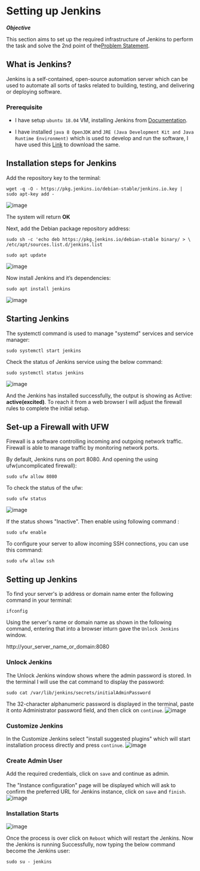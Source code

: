 # Setting up Jenkins 

***Objective***

This section aims to set up the required infrastructure of Jenkins to perform the task and solve the 2nd point of the[Problem Statement](https://devsecops-report.netlify.app/problem-statements/).
## What is Jenkins? 

Jenkins is a self-contained, open-source automation server which can be used to automate all sorts of tasks related to building, testing, and delivering or deploying software. 

### Prerequisite 

- I have setup `ubuntu 18.04` VM, installing Jenkins from [Documentation](https://www.jenkins.io/doc/book/installing/). 

- I have installed `java 8 OpenJDK` and `JRE (Java Development Kit and Java Runtime Environment)` which is used to develop and run the software, I have used this [Link](https://www.digitalocean.com/community/tutorials/how-to-install-java-with-apt-on-ubuntu-18-04#installing-specific-versions-of-openjdk) to download the same. 

## Installation steps for Jenkins  

Add the repository key to the terminal:  

    wget -q -O - https://pkg.jenkins.io/debian-stable/jenkins.io.key | sudo apt-key add - 

![image](pictures/jenk.png) 

The system will return **OK**  

Next, add the Debian package repository address:   

    sudo sh -c 'echo deb https://pkg.jenkins.io/debian-stable binary/ > \ 
    /etc/apt/sources.list.d/jenkins.list 

    sudo apt update 

![image](pictures/last.png) 

Now install Jenkins and it’s dependencies: 

    sudo apt install jenkins  

![image](pictures/installed.png) 

## Starting Jenkins 

The systemctl command is used to manage "systemd" services and service manager:  

    sudo systemctl start jenkins 

Check the status of Jenkins service using the below command:  

    sudo systemctl status jenkins 

![image](pictures/startandstatus.png)  

And the Jenkins has installed successfully, the output is showing as Active: **active(excited)**. To reach it from a web browser I will adjust the firewall rules to complete the initial setup. 

## Set-up a Firewall with UFW 

Firewall is a software controlling incoming and outgoing network traffic. Firewall is able to manage traffic by monitoring network ports. 

By default, Jenkins runs on port 8080. And opening the using ufw(uncomplicated firewall): 

    sudo ufw allow 8080 

To check the status of the ufw: 

    sudo ufw status 

![image](pictures/activee.png) 

If the status shows "Inactive". Then enable using following command :

    sudo ufw enable 

To configure your server to allow incoming SSH connections, you can use this command: 

    sudo ufw allow ssh    

## Setting up Jenkins 

To find your server's ip address or domain name enter the following command in your terminal: 

    ifconfig  

Using the server's name or domain name as shown in the following command, entering that into a browser inturn gave the `Unlock Jenkins` window. 

http://your_server_name_or_domain:8080 

### Unlock Jenkins 
The Unlock Jenkins window shows where the admin password is stored. In the terminal I will use the cat command to display the password: 
 
    sudo cat /var/lib/jenkins/secrets/initialAdminPassword 

The 32-character alphanumeric password is displayed in the terminal, paste it onto Administrator password field, and then click on `continue`. 
![image](/pictures/unlock.png) 
 

### Customize Jenkins  

In the Customize Jenkins select "install suggested plugins" which will start installation process directly and press `continue`.
![image](/pictures/costumize.png) 

### Create Admin User  

Add the required credentials, click on `save` and continue as admin. 

The "Instance configuration" page will be displayed which will ask to confirm the preferred URL for Jenkins instance, click on `save` and `finish`.  
![image](/pictures/info.png) 


### Installation Starts 

![image](/pictures/started.png) 

Once the process is over click on `Reboot` which will restart the Jenkins. Now the Jenkins is running Successfully, now typing the below command become the Jenkins user:

    sudo su - jenkins




 
 
 

 